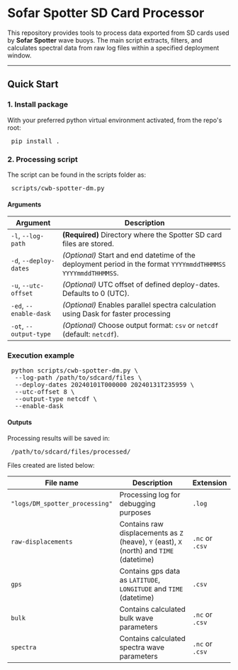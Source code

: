 # Sofar Spotter SD Card Processor

This repository provides tools to process data exported from SD cards used by **Sofar Spotter** wave buoys. The main script extracts, filters, and calculates spectral data from raw log files within a specified deployment window.

---

## Quick Start

### 1. Install package

With your preferred python virtual environment activated, from the repo's root:

<pre> pip install . </pre>

### 2. Processing script

The script can be found in the scripts folder as:

<pre> scripts/cwb-spotter-dm.py </pre>

#### Arguments

| Argument               | Description                                                                                                     |
| ---------------------- | --------------------------------------------------------------------------------------------------------------- |
| `-l`, `--log-path`     | **(Required)** Directory where the Spotter SD card files are stored.                                            |
| `-d`, `--deploy-dates` | *(Optional)* Start and end datetime of the deployment period in the format `YYYYmmddTHHMMSS YYYYmmddTHHMMSS`. |
| `-u`, `--utc-offset` | *(Optional)* UTC offset of defined deploy-dates. Defaults to 0 (UTC).|
| `-ed`, `--enable-dask` | *(Optional)* Enables parallel spectra calculation using Dask for faster processing                                 |
| `-ot`, `--output-type` | *(Optional)* Choose output format: `csv` or `netcdf` (default: `netcdf`).                                       |


### Execution example

<pre> python scripts/cwb-spotter-dm.py \
  --log-path /path/to/sdcard/files \
  --deploy-dates 20240101T000000 20240131T235959 \
  --utc-offset 8 \
  --output-type netcdf \
  --enable-dask  </pre>


#### Outputs

 Processing results will be saved in:

 <pre> /path/to/sdcard/files/processed/ </pre>

Files created are listed below:

 | File name              | Description  |  Extension |
| ---------------------- | -------------------| -----------------|
| `"logs/DM_spotter_processing"`     | Processing log for debugging purposes | `.log` | 
| `raw-displacements`     | Contains raw displacements as `Z` (heave), `Y` (east), `X` (north) and `TIME` (datetime) | `.nc` or `.csv` | 
| `gps` | Contains gps data as `LATITUDE`, `LONGITUDE` and `TIME` (datetime) | `.csv` | 
| `bulk` |  Contains calculated bulk wave parameters |  `.nc` or `.csv` | 
| `spectra` | Contains calculated spectra wave parameters | `.nc` or `.csv` | 
